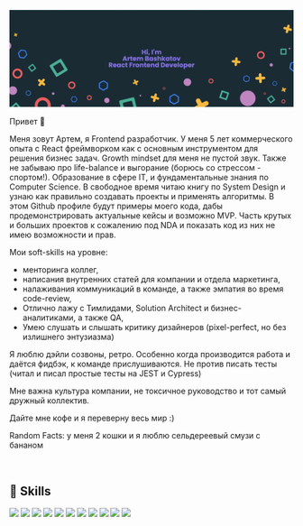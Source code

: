 [![Artem's GitHub Banner](./profile_banner.png)](https://github.com/8bitatbyte)

Привет 👋

Меня зовут Артем, я Frontend разработчик.
У меня 5 лет коммерческого опыта с React фреймворком как с основным инструментом для решения бизнес задач.
Growth mindset для меня не пустой звук. Также не забываю про life-balance и выгорание (борюсь со стрессом - спортом!).
Образование в сфере IT, и фундаментальные знания по Computer Science.
В свободное время читаю книгу по System Design и узнаю как правильно создавать проекты и применять алгоритмы.
В этом Github профиле будут примеры моего кода, дабы продемонстрировать актуальные кейсы и возможно MVP.
Часть крутых и больших проектов к сожалению под NDA и показать код из них не имею возможности и прав.

Мои soft-skills на уровне:

- менторинга коллег,
- написания внутренних статей для компании и отдела маркетинга,
- налаживания коммуникаций в команде, а также эмпатия во время code-review,
- Отлично лажу с Тимлидами, Solution Architect и бизнес-аналитиками, а также QA,
- Умею слушать и слышать критику дизайнеров (pixel-perfect, но без излишнего энтузиазма)

Я люблю дэйли созвоны, ретро.
Особенно когда производится работа и даётся фидбэк, к команде прислушиваются.
Не против писать тесты (читал и писал простые тесты на JEST и Cypress)

Мне важна культура компании, не токсичное руководство и тот самый дружный коллектив.

Дайте мне кофе и я переверну весь мир :)

Random Facts: у меня 2 кошки и я люблю сельдереевый смузи с бананом

<br>

## 💼 Skills

![](https://img.shields.io/badge/Code-React-informational?style=flat&logo=react&logoColor=white&color=4AB197)
![](https://img.shields.io/badge/Code-Redux-informational?style=flat&logo=Redux&logoColor=white&color=4AB197)
![](https://img.shields.io/badge/Code-JavaScript-informational?style=flat&logo=JavaScript&logoColor=white&color=4AB197)
![](https://img.shields.io/badge/Code-TypeScript-informational?style=flat&logo=TypeScript&logoColor=white&color=4AB197)
![](https://img.shields.io/badge/Code-MongoDB-informational?style=flat&logo=MongoDB&logoColor=white&color=4AB197)
![](https://img.shields.io/badge/Style-CSS-informational?style=flat&logo=css3&logoColor=white&color=4AB197)
![](https://img.shields.io/badge/Style-Tailwind-informational?style=flat&logo=Tailwind-CSS&logoColor=white&color=4AB197)
![](https://img.shields.io/badge/Style-Sass-informational?style=flat&logo=Sass&logoColor=white&color=4AB197)
![](https://img.shields.io/badge/Test-Jest-informational?style=flat&logo=jest&logoColor=white&color=4AB197)
![](https://img.shields.io/badge/Test-Cypress-informational?style=flat&logo=Cypress&logoColor=white&color=4AB197)
![](https://img.shields.io/badge/Tools-Docker-informational?style=flat&logo=docker&logoColor=white&color=4AB197)
